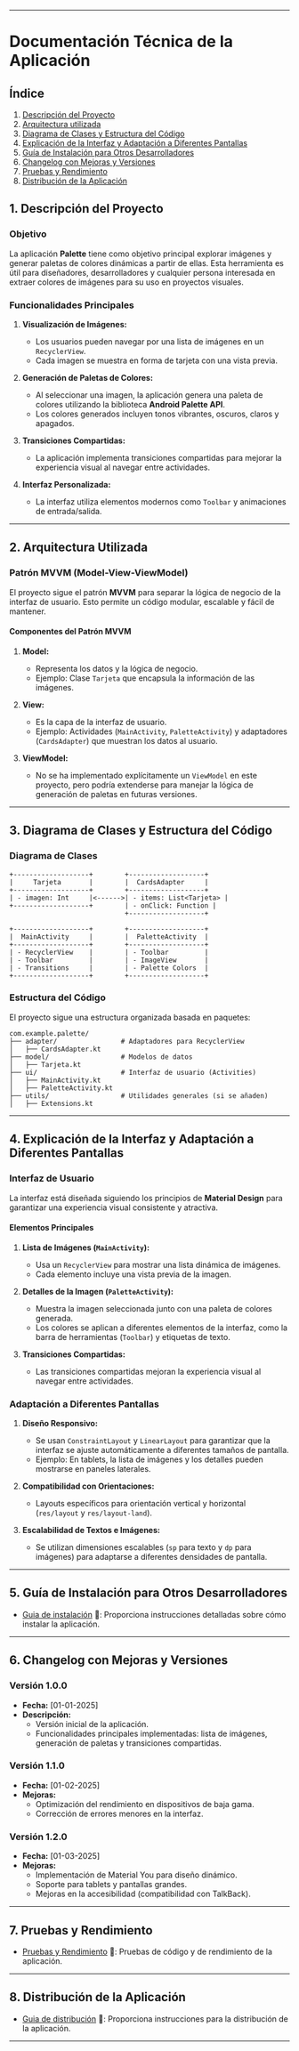 
---

# **Documentación Técnica de la Aplicación**

## Índice
1. [Descripción del Proyecto](#1-descripción-del-proyecto)
2. [Arquitectura utilizada](#2-arquitectura-utilizada)
3. [Diagrama de Clases y Estructura del Código](#3-diagrama-de-clases-y-estructura-del-código)
4. [Explicación de la Interfaz y Adaptación a Diferentes Pantallas](#4-explicación-de-la-interfaz-y-adaptación-a-diferentes-pantallas)
5. [Guía de Instalación para Otros Desarrolladores](#5-guía-de-instalación-para-otros-desarrolladores)
6. [Changelog con Mejoras y Versiones](#6-changelog-con-mejoras-y-versiones)
7. [Pruebas y Rendimiento](#7-pruebas-y-rendimiento)
8. [Distribución de la Aplicación](#7-distribución-de-la-aplicación)

## **1. Descripción del Proyecto**

### **Objetivo**
La aplicación **Palette** tiene como objetivo principal explorar imágenes y generar paletas de colores dinámicas a partir de ellas. Esta herramienta es útil para diseñadores, desarrolladores y cualquier persona interesada en extraer colores de imágenes para su uso en proyectos visuales.

### **Funcionalidades Principales**
1. **Visualización de Imágenes:**
   - Los usuarios pueden navegar por una lista de imágenes en un `RecyclerView`.
   - Cada imagen se muestra en forma de tarjeta con una vista previa.

2. **Generación de Paletas de Colores:**
   - Al seleccionar una imagen, la aplicación genera una paleta de colores utilizando la biblioteca **Android Palette API**.
   - Los colores generados incluyen tonos vibrantes, oscuros, claros y apagados.

3. **Transiciones Compartidas:**
   - La aplicación implementa transiciones compartidas para mejorar la experiencia visual al navegar entre actividades.

4. **Interfaz Personalizada:**
   - La interfaz utiliza elementos modernos como `Toolbar` y animaciones de entrada/salida.

---

## **2. Arquitectura Utilizada**

### **Patrón MVVM (Model-View-ViewModel)**
El proyecto sigue el patrón **MVVM** para separar la lógica de negocio de la interfaz de usuario. Esto permite un código modular, escalable y fácil de mantener.

#### **Componentes del Patrón MVVM**
1. **Model:**
   - Representa los datos y la lógica de negocio.
   - Ejemplo: Clase `Tarjeta` que encapsula la información de las imágenes.

2. **View:**
   - Es la capa de la interfaz de usuario.
   - Ejemplo: Actividades (`MainActivity`, `PaletteActivity`) y adaptadores (`CardsAdapter`) que muestran los datos al usuario.

3. **ViewModel:**
   - No se ha implementado explícitamente un `ViewModel` en este proyecto, pero podría extenderse para manejar la lógica de generación de paletas en futuras versiones.

---

## **3. Diagrama de Clases y Estructura del Código**

### **Diagrama de Clases**
```plaintext
+-------------------+        +-------------------+
|     Tarjeta       |        |  CardsAdapter     |
+-------------------+        +-------------------+
| - imagen: Int     |<------>| - items: List<Tarjeta> |
+-------------------+        | - onClick: Function |
                             +-------------------+

+-------------------+        +-------------------+
|  MainActivity     |        |  PaletteActivity  |
+-------------------+        +-------------------+
| - RecyclerView    |        | - Toolbar         |
| - Toolbar         |        | - ImageView       |
| - Transitions     |        | - Palette Colors  |
+-------------------+        +-------------------+
```

### **Estructura del Código**
El proyecto sigue una estructura organizada basada en paquetes:
```
com.example.palette/
├── adapter/                # Adaptadores para RecyclerView
│   ├── CardsAdapter.kt
├── model/                  # Modelos de datos
│   ├── Tarjeta.kt
├── ui/                     # Interfaz de usuario (Activities)
│   ├── MainActivity.kt
│   ├── PaletteActivity.kt
├── utils/                  # Utilidades generales (si se añaden)
│   ├── Extensions.kt
```

---

## **4. Explicación de la Interfaz y Adaptación a Diferentes Pantallas**

### **Interfaz de Usuario**
La interfaz está diseñada siguiendo los principios de **Material Design** para garantizar una experiencia visual consistente y atractiva.

#### **Elementos Principales**
1. **Lista de Imágenes (`MainActivity`):**
   - Usa un `RecyclerView` para mostrar una lista dinámica de imágenes.
   - Cada elemento incluye una vista previa de la imagen.

2. **Detalles de la Imagen (`PaletteActivity`):**
   - Muestra la imagen seleccionada junto con una paleta de colores generada.
   - Los colores se aplican a diferentes elementos de la interfaz, como la barra de herramientas (`Toolbar`) y etiquetas de texto.

3. **Transiciones Compartidas:**
   - Las transiciones compartidas mejoran la experiencia visual al navegar entre actividades.

### **Adaptación a Diferentes Pantallas**
1. **Diseño Responsivo:**
   - Se usan `ConstraintLayout` y `LinearLayout` para garantizar que la interfaz se ajuste automáticamente a diferentes tamaños de pantalla.
   - Ejemplo: En tablets, la lista de imágenes y los detalles pueden mostrarse en paneles laterales.

2. **Compatibilidad con Orientaciones:**
   - Layouts específicos para orientación vertical y horizontal (`res/layout` y `res/layout-land`).

3. **Escalabilidad de Textos e Imágenes:**
   - Se utilizan dimensiones escalables (`sp` para texto y `dp` para imágenes) para adaptarse a diferentes densidades de pantalla.

---

## **5. Guía de Instalación para Otros Desarrolladores**

- [Guia de instalación](./GUIA_INSTALACION.md) 📖: Proporciona instrucciones detalladas sobre cómo instalar la aplicación.


---

## **6. Changelog con Mejoras y Versiones**

### **Versión 1.0.0**
- **Fecha:** [01-01-2025]
- **Descripción:**
  - Versión inicial de la aplicación.
  - Funcionalidades principales implementadas: lista de imágenes, generación de paletas y transiciones compartidas.

### **Versión 1.1.0**
- **Fecha:** [01-02-2025]
- **Mejoras:**
  - Optimización del rendimiento en dispositivos de baja gama.
  - Corrección de errores menores en la interfaz.

### **Versión 1.2.0**
- **Fecha:** [01-03-2025]
- **Mejoras:**
  - Implementación de Material You para diseño dinámico.
  - Soporte para tablets y pantallas grandes.
  - Mejoras en la accesibilidad (compatibilidad con TalkBack).

---

## **7. Pruebas y Rendimiento**

- [Pruebas y Rendimiento](./TEST.md) 📖: Pruebas de código y de rendimiento de la aplicación.


---

## **8. Distribución de la Aplicación**

- [Guia de distribución](./DISTRIBUCION.md) 📖: Proporciona instrucciones para la distribución de la aplicación.


---
